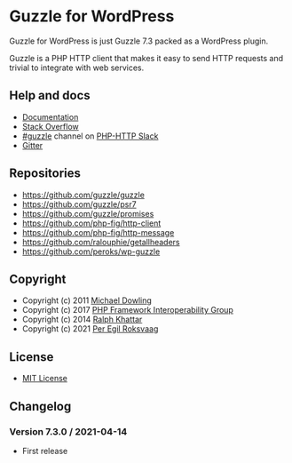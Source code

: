 # Guzzle for WordPress 

Guzzle for WordPress is just Guzzle 7.3 packed as a WordPress plugin.

Guzzle is a PHP HTTP client that makes it easy to send HTTP requests and
trivial to integrate with web services.

## Help and docs

- [Documentation](http://guzzlephp.org/)
- [Stack Overflow](http://stackoverflow.com/questions/tagged/guzzle)
- [#guzzle](https://app.slack.com/client/T0D2S9JCT/CE6UAAKL4) channel on [PHP-HTTP Slack](http://slack.httplug.io/)
- [Gitter](https://gitter.im/guzzle/guzzle)

## Repositories
* https://github.com/guzzle/guzzle
* https://github.com/guzzle/psr7
* https://github.com/guzzle/promises
* https://github.com/php-fig/http-client
* https://github.com/php-fig/http-message
* https://github.com/ralouphie/getallheaders
* https://github.com/peroks/wp-guzzle

## Copyright
* Copyright (c) 2011 [Michael Dowling](https://github.com/mtdowling)
* Copyright (c) 2017 [PHP Framework Interoperability Group](https://www.php-fig.org/)
* Copyright (c) 2014 [Ralph Khattar](https://github.com/ralouphie)
* Copyright (c) 2021 [Per Egil Roksvaag](https://codeable.io/developers/per-egil-roksvaag/)

## License
* [MIT License](https://opensource.org/licenses/MIT)

## Changelog

### Version 7.3.0 / 2021-04-14
* First release